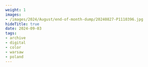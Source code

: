 ```yaml
---
weight: 1
images:
- /images/2024/August/end-of-month-dump/20240827-P1110396.jpg
hideTitle: true
date: 2024-09-03
tags:
- archive
- digital
- color
- warsaw
- poland
---
```


